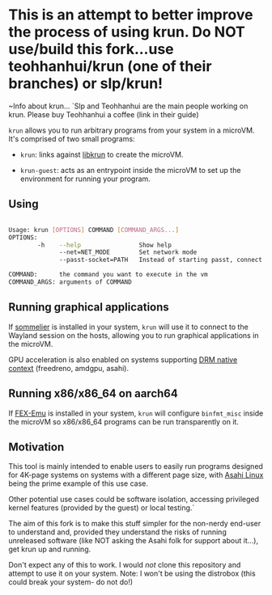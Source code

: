 # This is an attempt to better improve the process of using krun. Do NOT use/build this fork...use teohhanhui/krun (one of their branches) or slp/krun!



~Info about krun...
`Slp and Teohhanhui are the main people working on krun. Please buy Teohhanhui a coffee (link in their guide)

`krun` allows you to run arbitrary programs from your system in a microVM. It's comprised of two small programs:

- `krun`: links against [libkrun](https://github.com/containers/libkrun) to create the microVM.

- `krun-guest`: acts as an entrypoint inside the microVM to set up the environment for running your program.

## Using

``` sh

Usage: krun [OPTIONS] COMMAND [COMMAND_ARGS...]
OPTIONS:
        -h    --help                Show help
              --net=NET_MODE        Set network mode
              --passt-socket=PATH   Instead of starting passt, connect to passt socket at PATHNET_MODE can be either TSI (default) or PASST

COMMAND:      the command you want to execute in the vm
COMMAND_ARGS: arguments of COMMAND

```

## Running graphical applications

If [sommelier](https://chromium.googlesource.com/chromiumos/platform2/+/master/vm_tools/sommelier) is installed in your system, `krun` will use it to connect to the Wayland session on the hosts, allowing you to run graphical applications in the microVM.

GPU acceleration is also enabled on systems supporting [DRM native context](https://indico.freedesktop.org/event/2/contributions/53/attachments/76/121/XDC2022_%20virtgpu%20drm%20native%20context.pdf) (freedreno, amdgpu, asahi).

## Running x86/x86_64 on aarch64

If [FEX-Emu](https://fex-emu.com/) is installed in your system, `krun` will configure `binfmt_misc` inside the microVM so x86/x86_64 programs can be run transparently on it.

## Motivation

This tool is mainly intended to enable users to easily run programs designed for 4K-page systems on systems with a different page size, with [Asahi Linux](https://asahilinux.org/) being the prime example of this use case.

Other potential use cases could be software isolation, accessing privileged kernel features (provided by the guest) or local testing.`

The aim of this fork is to make this stuff simpler for the non-nerdy end-user to understand and, provided they understand the risks of running unreleased software (like NOT asking the Asahi folk for support about it...), get krun up and running.

Don't expect any of this to work. I would *not* clone this repository and attempt to use it on your system. Note: I won't be using the distrobox (this could break your system- do not do!)
